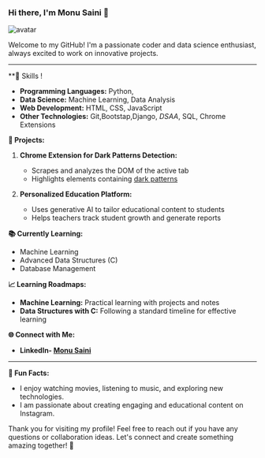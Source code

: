 <!--
### Hi there, I'm Monu Saini 👋

Welcome to my GitHub profile! I'm passionate about coding, data science, and technology. I love building projects that solve real-world problems and enhance user experiences. Here's a bit about me:

---
<!--

**🎓 Education:**
- **MCA** (Pursuing) from AKTU, Lucknow
- **BCA** from Rajasthan University, 72%
- **12th Grade** from RBSE, 77%
- **10th Grade** from RBSE, 70%

**💼 Skills:**
- **Programming Languages:** Python,
- **Data Science:** Machine Learning, Data Analysis
- **Web Development:** HTML, CSS, JavaScript
- **Other Technologies:** Git,Bootstap,Django, *DSAA*, SQL, Chrome Extensions

**📚 Currently Learning:**
- Machine Learning
- Advanced Data Structures with C
- Database Management Systems

**🚀 Projects:**
1. **Chrome Extension for Dark Patterns Detection:**
   - Scrapes and analyzes the DOM of the active tab
   - Highlights elements containing [dark patterns](https://projectksecure.blogspot.com/2024/06/what-are-deceptive-patterns.html)

2. **Personalized Education Platform:**
   - Uses generative AI to tailor educational content to students
   - Helps teachers track student growth and generate reports

**📈 Learning Roadmaps:**
- **Machine Learning:** Practical learning with projects and notes
<!-- **Data Structures with C:** Following a unit-wise timeline for effective learning
- **Operating Systems, Cybersecurity, Database Management Systems, and Java OOP Concepts:** Preparing with detailed syllabi and suggested readings

**🌐 Find Me Online:**
- **LinkedIn:** [Monu Saini](https://www.linkedin.com/in/monupydev)
<!-- **Instagram:** Uploads comedy scenes, cricket viral videos, and more 

**📧 Contact Me:**
- **Email:** [monusainideveloper@gmail.com](mailto:monusainideveloper@gmail.com)
- **Phone:** +91 8696807790

---


**🌟 Fun Facts:**
- I enjoy watching movies, listening to music, and exploring new technologies.
- I am passionate about creating engaging and educational content on Instagram.

Thank you for visiting my profile! Feel free to reach out if you have any questions or collaboration ideas. Let's connect and create something amazing together!
-->
### Hi there, I'm Monu Saini 👋

![avatar](https://images.weserv.nl/?url=./images.jpeg?v=4&h=300&w=300&fit=cover&mask=circle&maxage=7d
)

Welcome to my GitHub! I'm a passionate coder and data science enthusiast, always excited to work on innovative projects.

---

**💼 Skills !
- **Programming Languages:** Python,
- **Data Science:** Machine Learning, Data Analysis
- **Web Development:** HTML, CSS, JavaScript
- **Other Technologies:** Git,Bootstap,Django, *DSAA*, SQL, Chrome Extensions

**🚀 Projects:**
1. **Chrome Extension for Dark Patterns Detection:**
   - Scrapes and analyzes the DOM of the active tab
   - Highlights elements containing [dark patterns](https://projectksecure.blogspot.com/2024/06/what-are-deceptive-patterns.html)

2. **Personalized Education Platform:**
   - Uses generative AI to tailor educational content to students
   - Helps teachers track student growth and generate reports


**📚 Currently Learning:**
- Machine Learning
- Advanced Data Structures (C)
- Database Management

**📈 Learning Roadmaps:**
- **Machine Learning:** Practical learning with projects and notes
- **Data Structures with C:** Following a standard timeline for effective learning

**🌐 Connect with Me:**
- **LinkedIn- [Monu Saini](https://www.linkedin.com/in/monupydev)**

---



**🌟 Fun Facts:**
- I enjoy watching movies, listening to music, and exploring new technologies.
- I am passionate about creating engaging and educational content on Instagram.

Thank you for visiting my profile! Feel free to reach out if you have any questions or collaboration ideas. Let's connect and create something amazing together! 🚀
